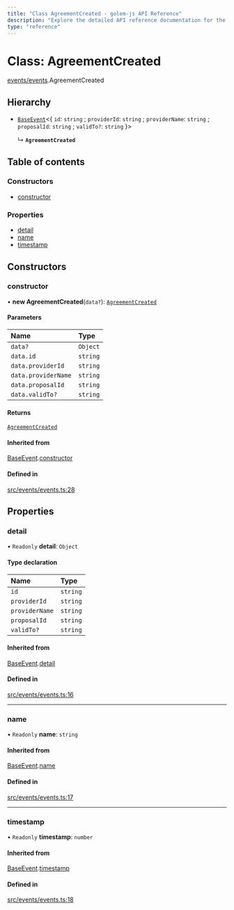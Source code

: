 ```yaml
---
title: "Class AgreementCreated - golem-js API Reference"
description: "Explore the detailed API reference documentation for the Class AgreementCreated within the golem-js SDK for the Golem Network."
type: "reference"
---
```

# Class: AgreementCreated

[events/events](../modules/events_events).AgreementCreated

## Hierarchy

- [`BaseEvent`](events_events.BaseEvent)\<\{ `id`: `string` ; `providerId`: `string` ; `providerName`: `string` ; `proposalId`: `string` ; `validTo?`: `string`  }\>

  ↳ **`AgreementCreated`**

## Table of contents

### Constructors

- [constructor](events_events.AgreementCreated#constructor)

### Properties

- [detail](events_events.AgreementCreated#detail)
- [name](events_events.AgreementCreated#name)
- [timestamp](events_events.AgreementCreated#timestamp)

## Constructors

### constructor

• **new AgreementCreated**(`data?`): [`AgreementCreated`](events_events.AgreementCreated)

#### Parameters

| Name | Type |
| :------ | :------ |
| `data?` | `Object` |
| `data.id` | `string` |
| `data.providerId` | `string` |
| `data.providerName` | `string` |
| `data.proposalId` | `string` |
| `data.validTo?` | `string` |

#### Returns

[`AgreementCreated`](events_events.AgreementCreated)

#### Inherited from

[BaseEvent](events_events.BaseEvent).[constructor](events_events.BaseEvent#constructor)

#### Defined in

[src/events/events.ts:28](https://github.com/golemfactory/golem-js/blob/8f6d57f/src/events/events.ts#L28)

## Properties

### detail

• `Readonly` **detail**: `Object`

#### Type declaration

| Name | Type |
| :------ | :------ |
| `id` | `string` |
| `providerId` | `string` |
| `providerName` | `string` |
| `proposalId` | `string` |
| `validTo?` | `string` |

#### Inherited from

[BaseEvent](events_events.BaseEvent).[detail](events_events.BaseEvent#detail)

#### Defined in

[src/events/events.ts:16](https://github.com/golemfactory/golem-js/blob/8f6d57f/src/events/events.ts#L16)

___

### name

• `Readonly` **name**: `string`

#### Inherited from

[BaseEvent](events_events.BaseEvent).[name](events_events.BaseEvent#name)

#### Defined in

[src/events/events.ts:17](https://github.com/golemfactory/golem-js/blob/8f6d57f/src/events/events.ts#L17)

___

### timestamp

• `Readonly` **timestamp**: `number`

#### Inherited from

[BaseEvent](events_events.BaseEvent).[timestamp](events_events.BaseEvent#timestamp)

#### Defined in

[src/events/events.ts:18](https://github.com/golemfactory/golem-js/blob/8f6d57f/src/events/events.ts#L18)
